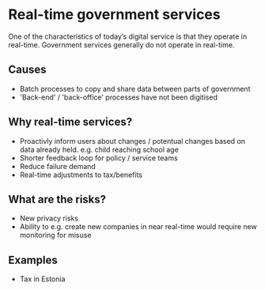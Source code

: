 # Real-time government services
One of the characteristics of today’s digital service is that they operate in real-time. Government services generally do not operate in real-time.

## Causes

* Batch processes to copy and share data between parts of government
* 'Back-end' / 'back-office' processes have not been digitised

## Why real-time services?

* Proactivly inform users about changes / potentual changes based on data already held. e.g. child reaching school age
* Shorter feedback loop for policy / service teams
* Reduce failure demand
* Real-time adjustments to tax/benefits

## What are the risks?

* New privacy risks
* Ability to e.g. create new companies in near real-time would require new monitoring for misuse

## Examples

* Tax in Estonia
